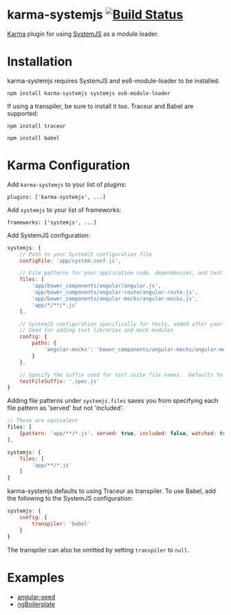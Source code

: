 # karma-systemjs    [![Build Status](https://travis-ci.org/rolaveric/karma-systemjs.png?branch=master)](https://travis-ci.org/rolaveric/karma-systemjs)
[Karma](http://karma-runner.github.io/) plugin for using [SystemJS](https://github.com/systemjs/systemjs) as a module loader.

# Installation

karma-systemjs requires SystemJS and es6-module-loader to be installed.

`npm install karma-systemjs systemjs es6-module-loader`

If using a transpiler, be sure to install it too. Traceur and Babel are supported:

`npm install traceur`

`npm install babel`

# Karma Configuration

Add `karma-systemjs` to your list of plugins:

`plugins: ['karma-systemjs', ...]`

Add `systemjs` to your list of frameworks:

`frameworks: ['systemjs', ...]`

Add SystemJS configuration:

```js
systemjs: {
	// Path to your SystemJS configuration file
	configFile: 'app/system.conf.js',

	// File patterns for your application code, dependencies, and test suites
	files: [
		'app/bower_components/angular/angular.js',
		'app/bower_components/angular-route/angular-route.js',
		'app/bower_components/angular-mocks/angular-mocks.js',
		'app/*/**/*.js'
	],

	// SystemJS configuration specifically for tests, added after your config file.
	// Good for adding test libraries and mock modules
	config: {
		paths: {
			'angular-mocks': 'bower_components/angular-mocks/angular-mocks.js'
		}
	},

	// Specify the suffix used for test suite file names.  Defaults to .test.js, .spec.js, _test.js, and _spec.js
	testFileSuffix: '.spec.js'
}
```

Adding file patterns under `systemjs.files` saves you from specifying each file pattern as 'served' but not 'included'.

```js
// These are equivalent
files: [
	{pattern: 'app/**/*.js', served: true, included: false, watched: true}
],

systemjs: {
	files: [
		'app/**/*.js'
	]
}
```

karma-systemjs defaults to using Traceur as transpiler. To use Babel, add the following to the SystemJS configuration:

```js
systemjs: {
	config: {
		transpiler: 'babel'
	}
}
```

The transpiler can also be omitted by setting `transpiler` to `null`.

# Examples

* [angular-seed](https://github.com/rolaveric/angular-seed/tree/es6)
* [ngBoilerplate](https://github.com/rolaveric/ngbp/tree/es6)
